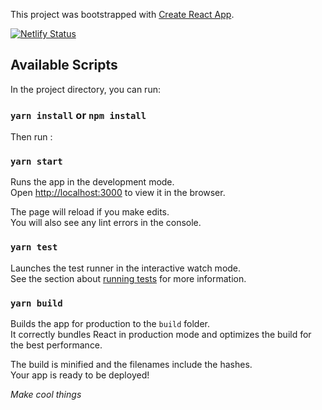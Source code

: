 This project was bootstrapped with [Create React App](https://github.com/facebook/create-react-app). 

[![Netlify Status](https://api.netlify.com/api/v1/badges/76fc8d86-c1cd-4c80-acbd-ab7917d8dc32/deploy-status)](https://app.netlify.com/sites/cvjulien/deploys)

## Available Scripts

In the project directory, you can run:

### `yarn install` or `npm install`

Then run :

### `yarn start`

Runs the app in the development mode.<br />
Open [http://localhost:3000](http://localhost:3000) to view it in the browser.

The page will reload if you make edits.<br />
You will also see any lint errors in the console.

### `yarn test`

Launches the test runner in the interactive watch mode.<br />
See the section about [running tests](https://facebook.github.io/create-react-app/docs/running-tests) for more information.

### `yarn build`

Builds the app for production to the `build` folder.<br />
It correctly bundles React in production mode and optimizes the build for the best performance.

The build is minified and the filenames include the hashes.<br />
Your app is ready to be deployed!

*Make cool things*
